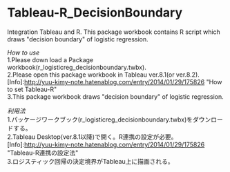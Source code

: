 Tableau-R_DecisionBoundary
==========================

Integration Tableau and R. This package workbook contains R script which draws "decision boundary" of logistic regression.  

*How to use*  
1.Please down load a Package workbook(r_logisticreg_decisionboundary.twbx).  
2.Please open this package workbook in Tableau ver.8.1(or ver.8.2).  
[Info]:http://yuu-kimy-note.hatenablog.com/entry/2014/01/29/175826 "How to set Tableau-R"  
3.This package workbook draws "decision boundary" of logistic regression.  

*利用法*  
1.パッケージワークブック(r_logisticreg_decisionboundary.twbx)をダウンロードする。  
2.Tableau Desktop(ver.8.1以降)で開く。R連携の設定が必要。  
[Info]:http://yuu-kimy-note.hatenablog.com/entry/2014/01/29/175826 "Tableau-R連携の設定法"  
3.ロジスティック回帰の決定境界がTableau上に描画される。  

